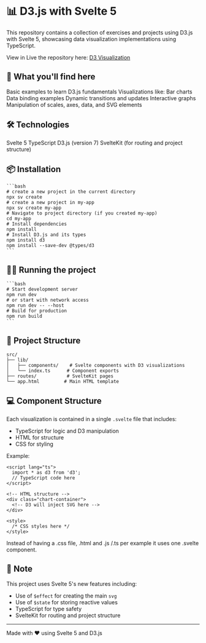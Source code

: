 # 📊 D3.js with Svelte 5

This repository contains a collection of exercises and projects using D3.js with Svelte 5, showcasing data visualization implementations using TypeScript.

View in Live the repository here: [D3 Visualization](https://omvidana.github.io/D3/ "View D3 Visualizations")

## 🚀 What you'll find here

Basic examples to learn D3.js fundamentals
Visualizations like:
Bar charts
Data binding examples
Dynamic transitions and updates
Interactive graphs
Manipulation of scales, axes, data, and SVG elements

## 🛠️ Technologies

Svelte 5
TypeScript
D3.js (version 7)
SvelteKit (for routing and project structure)

## 📦 Installation

    ```bash
    # create a new project in the current directory
    npx sv create
    # create a new project in my-app
    npx sv create my-app
    # Navigate to project directory (if you created my-app)
    cd my-app
    # Install dependencies
    npm install
    # Install D3.js and its types
    npm install d3
    npm install --save-dev @types/d3
    ```

## 🏃‍♂️ Running the project

    ```bash
    # Start development server
    npm run dev
    # or start with network access
    npm run dev -- --host
    # Build for production
    npm run build
    ```

## 📁 Project Structure
```
src/
├── lib/
│   ├── components/    # Svelte components with D3 visualizations
│   └── index.ts      # Component exports
├── routes/           # SvelteKit pages
└── app.html         # Main HTML template
```

## 💻 Component Structure

Each visualization is contained in a single `.svelte` file that includes:
- TypeScript for logic and D3 manipulation
- HTML for structure
- CSS for styling

Example:
```svelte
<script lang="ts">
  import * as d3 from 'd3';
  // TypeScript code here
</script>

<!-- HTML structure -->
<div class="chart-container">
  <!-- D3 will inject SVG here -->
</div>

<style>
  /* CSS styles here */
</style>
```

Instead of having a .css file, .html and .js /.ts per example it uses one .svelte component.

## 📝 Note

This project uses Svelte 5's new features including:

- Use of `$effect` for creating the main `svg`
- Use of `$state` for storing reactive values
- TypeScript for type safety
- SvelteKit for routing and project structure

---

Made with ❤️ using Svelte 5 and D3.js
